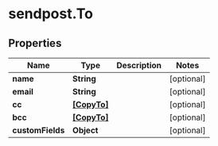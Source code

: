 # sendpost.To

## Properties

Name | Type | Description | Notes
------------ | ------------- | ------------- | -------------
**name** | **String** |  | [optional] 
**email** | **String** |  | [optional] 
**cc** | [**[CopyTo]**](CopyTo.md) |  | [optional] 
**bcc** | [**[CopyTo]**](CopyTo.md) |  | [optional] 
**customFields** | **Object** |  | [optional] 


